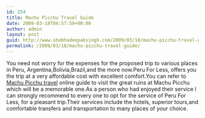 ```yaml
---
id: 254
title: Machu Picchu Travel Guide
date: 2009-03-18T04:57:59+00:00
author: admin
layout: post
guid: http://www.shobhadeepaksingh.com/2009/03/18/machu-picchu-travel-guide/
permalink: /2009/03/18/machu-picchu-travel-guide/
---
```

You need not worry for the expenses for the proposed trip to various places in Peru, Argentina,Bolivia,Brazil,and the more now.Peru For Less, offers you the trip at a very affordable cost with excellent comfort.You can refer to [Machu Picchu travel](http://www.peruforless.com/) online guide to visit the great ruins at Machu Picchu which will be a memorable one.As a person who had enjoyed their service I can strongly recommend to every one to opt for the service of Peru For Less, for a pleasant trip.Their services include the hotels, superior tours,and comfortable transfers and transportation to many places of your choice.